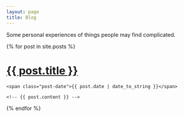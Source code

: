 ```yaml
---
layout: page
title: Blog
---
```


Some personal experiences of things people may find complicated.

<div class="posts">
  {% for post in site.posts %}
  <div class="post">
    <h1 class="post-title">
      <a href="{{ post.url }}">
        {{ post.title }}
      </a>
    </h1>

    <span class="post-date">{{ post.date | date_to_string }}</span>

    <!-- {{ post.content }} -->
  </div>
  {% endfor %}
</div>
